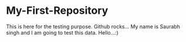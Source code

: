 # My-First-Repository
This is here for the testing purpose.
Github rocks...
My name is Saurabh singh and I am going to test this data.
Hello...:)
